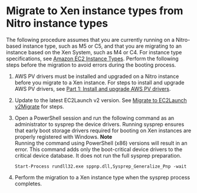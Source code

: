 # Migrate to Xen instance types from Nitro instance types<a name="migrate-to-xen"></a>

The following procedure assumes that you are currently running on a Nitro\-based instance type, such as M5 or C5, and that you are migrating to an instance based on the Xen System, such as M4 or C4\. For instance type specifications, see [Amazon EC2 Instance Types](http://aws.amazon.com/ec2/instance-types/)\. Perform the following steps before the migration to avoid errors during the booting process\.

1. AWS PV drivers must be installed and upgraded on a Nitro instance before you migrate to a Xen instance\. For steps to install and upgrade AWS PV drivers, see [Part 1: Install and upgrade AWS PV drivers](migrating-latest-types.md#upgrade-pv)\.

1. Update to the latest EC2Launch v2 version\. See [Migrate to EC2Launch v2Migrate](ec2launch-v2-migrate.md) for steps\.

1. Open a PowerShell session and run the following command as an administrator to sysprep the device drivers\. Running sysprep ensures that early boot storage drivers required for booting on Xen instances are properly registered with Windows\.
**Note**  
Running the command using PowerShell \(x86\) versions will result in an error\. This command adds only the boot\-critical device drivers to the critical device database\. It does not run the full sysprep preparation\.

   ```
   Start-Process rundll32.exe sppnp.dll,Sysprep_Generalize_Pnp -wait
   ```

1. Perform the migration to a Xen instance type when the sysprep process completes\.